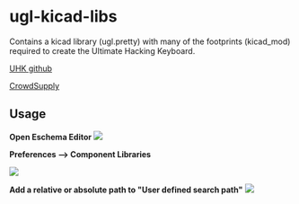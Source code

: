 # ugl-kicad-libs

Contains a kicad library (ugl.pretty) with many of the footprints (kicad_mod) required to create the Ultimate Hacking Keyboard. 

[UHK github](https://github.com/UltimateHackingKeyboard)

[CrowdSupply](https://www.crowdsupply.com/ugl/ultimate-hacking-keyboard)

## Usage

**Open Eschema Editor**
![](http://cl.ly/2b2O3G1w0D3O/Screen%20Shot%202015-12-13%20at%209.05.15%20PM.png)

**Preferences --> Component Libraries**

![](http://cl.ly/2E303G0h153T/Screen%20Shot%202015-12-13%20at%209.04.06%20PM.png)

**Add a relative or absolute path to "User defined search path"**
![](http://cl.ly/1W3p1Y0M1I0w/Screen%20Shot%202015-12-13%20at%209.03.40%20PM.png)